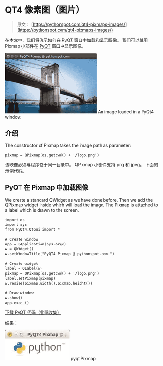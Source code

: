 # QT4 像素图（图片）

> 原文： [https://pythonspot.com/qt4-pixmaps-images/](https://pythonspot.com/qt4-pixmaps-images/)

在本文中，我们将演示如何在 [PyQT](https://pythonspot.com/pyqt4/) 窗口中加载和显示图像。 我们可以使用 Pixmap 小部件在 [PyQT](https://pythonspot.com/pyqt4/) 窗口中显示图像。

![PyQt4-load-image](img/77d7b4598127e8b587d29da009865dde.jpg) An image loaded in a PyQt4 window.

## 介绍

The constructor of Pixmap takes the image path as parameter:

```
pixmap = QPixmap(os.getcwd() + '/logo.png')

```

该映像必须与程序位于同一目录中。 QPixmap 小部件支持 png 和 jpeg。 下面的示例代码。

## PyQT 在 Pixmap 中加载图像

We create a standard QWidget as we have done before. Then we add the QPixmap widget inside which will load the image. The Pixmap is attached to a label which is drawn to the screen.

```
import os
import sys
from PyQt4.QtGui import *

# Create window
app = QApplication(sys.argv)
w = QWidget()
w.setWindowTitle("PyQT4 Pixmap @ pythonspot.com ")

# Create widget
label = QLabel(w)
pixmap = QPixmap(os.getcwd() + '/logo.png')
label.setPixmap(pixmap)
w.resize(pixmap.width(),pixmap.height())

# Draw window
w.show()
app.exec_()

```

[下载 PyQT 代码（批量收集）](https://pythonspot.com/python-qt-examples/)

结果：

![pyqt Pixmap](img/02ad7ee98094c1504dca8004682214e4.jpg) pyqt Pixmap